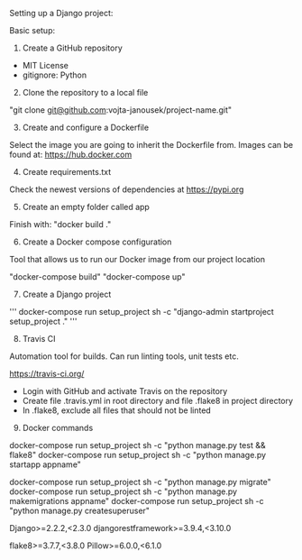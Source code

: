Setting up a Django project:

Basic setup:
1) Create a GitHub repository

- MIT License
- gitignore: Python

2) Clone the repository to a local file

"git clone git@github.com:vojta-janousek/project-name.git"

3) Create and configure a Dockerfile

Select the image you are going to inherit the Dockerfile from.
Images can be found at: https://hub.docker.com

4) Create requirements.txt

Check the newest versions of dependencies at
https://pypi.org

5) Create an empty folder called app

Finish with: "docker build ."

6) Create a Docker compose configuration

Tool that allows us to run our Docker image from our project location

"docker-compose build"
"docker-compose up"

7) Create a Django project

''' docker-compose run setup_project sh -c "django-admin startproject setup_project ." '''

8) Travis CI

Automation tool for builds. Can run linting tools, unit tests etc.

https://travis-ci.org/

- Login with GitHub and activate Travis on the repository
- Create file .travis.yml in root directory and file .flake8 in project directory
- In .flake8, exclude all files that should not be linted

9) Docker commands

docker-compose run setup_project sh -c "python manage.py test && flake8"
docker-compose run setup_project sh -c "python manage.py startapp appname"

docker-compose run setup_project sh -c "python manage.py migrate"
docker-compose run setup_project sh -c "python manage.py makemigrations appname"
docker-compose run setup_project sh -c "python manage.py createsuperuser"



Django>=2.2.2,<2.3.0
djangorestframework>=3.9.4,<3.10.0

flake8>=3.7.7,<3.8.0
Pillow>=6.0.0,<6.1.0
